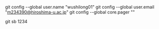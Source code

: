 git config --global user.name "wushilong01" 
git config --global user.email "m234390@hiroshima-u.ac.jp" 
git config --global core.pager ""

git sb 1234